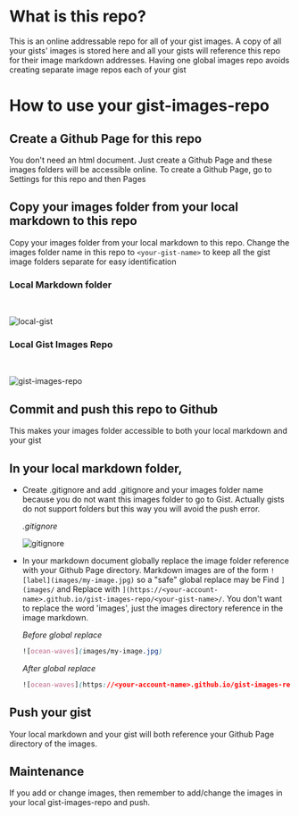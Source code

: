 # What is this repo?

This is an online addressable repo for all of your gist images. A copy of all your gists' images is stored here and all your gists will reference this repo for their image markdown addresses. Having one global images repo avoids creating separate image repos each of your gist

# How to use your gist-images-repo

## Create a Github Page for this repo

You don't need an html document. Just create a Github Page and these images folders will be accessible online. To create a Github Page, go to Settings for this repo and then Pages

## Copy your images folder from your local markdown to this repo

Copy your images folder from your local markdown to this repo. Change the images folder name in this repo to `<your-gist-name>` to keep all the gist image folders separate for easy identification

### Local Markdown folder

<br>

![local-gist](https://hudekker.github.io/gist-images-repo/gist-images-repo-readme/local-gist.png)

### Local Gist Images Repo

<br>

![gist-images-repo](https://hudekker.github.io/gist-images-repo/gist-images-repo-readme/gist-images-repo.png)

## Commit and push this repo to Github

This makes your images folder accessible to both your local markdown and your gist

## In your local markdown folder,

- Create .gitignore and add .gitignore and your images folder name because you do not want this images folder to go to Gist. Actually gists do not support folders but this way you will avoid the push error.

  _.gitignore_

  ![gitignore](https://hudekker.github.io/gist-images-repo/gist-images-repo-readme/gitignore.png)

- In your markdown document globally replace the image folder reference with your Github Page directory. Markdown images are of the form `![label](images/my-image.jpg)` so a "safe" global replace may be Find `](images/` and Replace with `](https://<your-account-name>.github.io/gist-images-repo/<your-gist-name>/`. You don't want to replace the word 'images', just the images directory reference in the image markdown.

  _Before global replace_

  ```css
  ![ocean-waves](images/my-image.jpg)
  ```

  _After global replace_

  ```css
  ![ocean-waves](https://<your-account-name>.github.io/gist-images-repo/<your-gist-name>/my-image.jpg)
  ```

## Push your gist

Your local markdown and your gist will both reference your Github Page directory of the images.

## Maintenance

If you add or change images, then remember to add/change the images in your local gist-images-repo and push.
